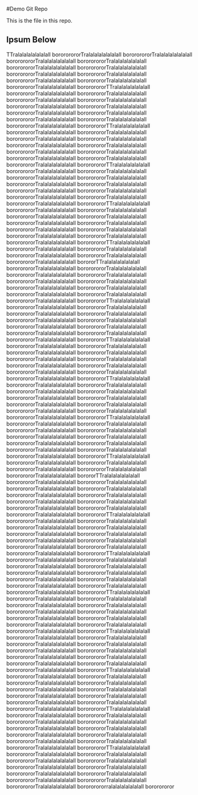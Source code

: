 #Demo Git Repo

This is the file in this repo.

## Ipsum Below

TTralalalalalalalall borororororTralalalalalalalall borororororTralalalalalalalall borororororTralalalalalalalall borororororTralalalalalalalall borororororTralalalalalalalall borororororTralalalalalalalall borororororTralalalalalalalall borororororTralalalalalalalall borororororTralalalalalalalall borororororTralalalalalalalall borororororTralalalalalalalall borororororTTralalalalalalalall borororororTralalalalalalalall borororororTralalalalalalalall borororororTralalalalalalalall borororororTralalalalalalalall borororororTralalalalalalalall borororororTralalalalalalalall borororororTralalalalalalalall borororororTralalalalalalalall borororororTralalalalalalalall borororororTralalalalalalalall borororororTralalalalalalalall borororororTTralalalalalalalall borororororTralalalalalalalall borororororTralalalalalalalall borororororTralalalalalalalall borororororTralalalalalalalall borororororTralalalalalalalall borororororTralalalalalalalall borororororTralalalalalalalall borororororTralalalalalalalall borororororTralalalalalalalall borororororTralalalalalalalall borororororTralalalalalalalall borororororTTralalalalalalalall borororororTralalalalalalalall borororororTralalalalalalalall borororororTralalalalalalalall borororororTralalalalalalalall borororororTralalalalalalalall borororororTralalalalalalalall borororororTralalalalalalalall borororororTralalalalalalalall borororororTralalalalalalalall borororororTralalalalalalalall borororororTralalalalalalalall borororororTTralalalalalalalall borororororTralalalalalalalall borororororTralalalalalalalall borororororTralalalalalalalall borororororTralalalalalalalall borororororTralalalalalalalall borororororTralalalalalalalall borororororTralalalalalalalall borororororTralalalalalalalall borororororTralalalalalalalall borororororTralalalalalalalall borororororTralalalalalalalall borororororTTralalalalalalalall borororororTralalalalalalalall borororororTralalalalalalalall borororororTralalalalalalalall borororororTralalalalalalalall borororororTralalalalalalalall borororTTralalalalalalalall borororororTralalalalalalalall borororororTralalalalalalalall borororororTralalalalalalalall borororororTralalalalalalalall borororororTralalalalalalalall borororororTralalalalalalalall borororororTralalalalalalalall borororororTralalalalalalalall borororororTralalalalalalalall borororororTralalalalalalalall borororororTralalalalalalalall borororororTTralalalalalalalall borororororTralalalalalalalall borororororTralalalalalalalall borororororTralalalalalalalall borororororTralalalalalalalall borororororTralalalalalalalall borororororTralalalalalalalall borororororTralalalalalalalall borororororTralalalalalalalall borororororTralalalalalalalall borororororTralalalalalalalall borororororTralalalalalalalall borororororTTralalalalalalalall borororororTralalalalalalalall borororororTralalalalalalalall borororororTralalalalalalalall borororororTralalalalalalalall borororororTralalalalalalalall borororororTralalalalalalalall borororororTralalalalalalalall borororororTralalalalalalalall borororororTralalalalalalalall borororororTralalalalalalalall borororororTralalalalalalalall borororororTTralalalalalalalall borororororTralalalalalalalall borororororTralalalalalalalall borororororTralalalalalalalall borororororTralalalalalalalall borororororTralalalalalalalall borororororTralalalalalalalall borororororTralalalalalalalall borororororTralalalalalalalall borororororTralalalalalalalall borororororTralalalalalalalall borororororTralalalalalalalall borororororTTralalalalalalalall borororororTralalalalalalalall borororororTralalalalalalalall borororororTralalalalalalalall borororororTralalalalalalalall borororororTralalalalalalalall borororororTralalalalalalalall borororororTralalalalalalalall borororororTralalalalalalalall borororororTralalalalalalalall borororororTralalalalalalalall borororororTralalalalalalalall borororororTTralalalalalalalall borororororTralalalalalalalall borororororTralalalalalalalall borororororTralalalalalalalall borororororTralalalalalalalall borororororTralalalalalalalall borororTTralalalalalalalall borororororTralalalalalalalall borororororTralalalalalalalall borororororTralalalalalalalall borororororTralalalalalalalall borororororTralalalalalalalall borororororTralalalalalalalall borororororTralalalalalalalall borororororTralalalalalalalall borororororTralalalalalalalall borororororTralalalalalalalall borororororTralalalalalalalall borororororTTralalalalalalalall borororororTralalalalalalalall borororororTralalalalalalalall borororororTralalalalalalalall borororororTralalalalalalalall borororororTralalalalalalalall borororororTralalalalalalalall borororororTralalalalalalalall borororororTralalalalalalalall borororororTralalalalalalalall borororororTralalalalalalalall borororororTralalalalalalalall borororororTTralalalalalalalall borororororTralalalalalalalall borororororTralalalalalalalall borororororTralalalalalalalall borororororTralalalalalalalall borororororTralalalalalalalall borororororTralalalalalalalall borororororTralalalalalalalall borororororTralalalalalalalall borororororTralalalalalalalall borororororTralalalalalalalall borororororTralalalalalalalall borororororTTralalalalalalalall borororororTralalalalalalalall borororororTralalalalalalalall borororororTralalalalalalalall borororororTralalalalalalalall borororororTralalalalalalalall borororororTralalalalalalalall borororororTralalalalalalalall borororororTralalalalalalalall borororororTralalalalalalalall borororororTralalalalalalalall borororororTralalalalalalalall borororororTTralalalalalalalall borororororTralalalalalalalall borororororTralalalalalalalall borororororTralalalalalalalall borororororTralalalalalalalall borororororTralalalalalalalall borororororTralalalalalalalall borororororTralalalalalalalall borororororTralalalalalalalall borororororTralalalalalalalall borororororTralalalalalalalall borororororTralalalalalalalall borororororTTralalalalalalalall borororororTralalalalalalalall borororororTralalalalalalalall borororororTralalalalalalalall borororororTralalalalalalalall borororororTralalalalalalalall borororororTralalalalalalalall borororororTralalalalalalalall borororororTralalalalalalalall borororororTralalalalalalalall borororororTralalalalalalalall borororororTralalalalalalalall borororororTTralalalalalalalall borororororTralalalalalalalall borororororTralalalalalalalall borororororTralalalalalalalall borororororTralalalalalalalall borororororTralalalalalalalall borororororTralalalalalalalall borororororTralalalalalalalall borororororTralalalalalalalall borororororTralalalalalalalall borororororTralalalalalalalall borororororTralalalalalalalall borororororTTralalalalalalalall borororororTralalalalalalalall borororororTralalalalalalalall borororororTralalalalalalalall borororororTralalalalalalalall borororororTralalalalalalalall borororororTralalalalalalalall borororororTralalalalalalalall borororororTralalalalalalalall borororororTralalalalalalalall borororororTralalalalalalalall borororororTralalalalalalalall borororororralalalalalalalall bororororor